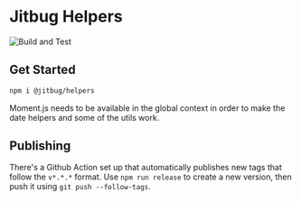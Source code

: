 # Jitbug Helpers

![Build and Test](https://github.com/jitbug/helpers/workflows/Build%20and%20Test/badge.svg)

## Get Started

```sh
npm i @jitbug/helpers
```

Moment.js needs to be available in the global context in order to make the date helpers and some of the utils work.

## Publishing

There's a Github Action set up that automatically publishes new tags that follow the `v*.*.*` format. Use `npm run release` to create a new version, then push it using `git push --follow-tags`.
